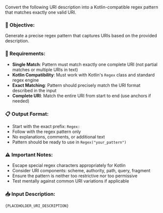 Convert the following URI description into a Kotlin-compatible regex pattern that matches exactly one valid URI.

### 🎯 Objective:
Generate a precise regex pattern that captures URIs based on the provided description.

### 🔧 Requirements:
* **Single Match**: Pattern must match exactly one complete URI (not partial matches or multiple URIs in text)
* **Kotlin Compatibility**: Must work with Kotlin's `Regex` class and standard regex engine
* **Exact Matching**: Pattern should precisely match the URI format described in the input
* **Complete URI**: Match the entire URI from start to end (use anchors if needed)

### 📋 Output Format:
* Start with the exact prefix: `Regex: `
* Follow with the regex pattern only
* No explanations, comments, or additional text
* Pattern should be ready to use in `Regex("your_pattern")`

### ⚠️ Important Notes:
* Escape special regex characters appropriately for Kotlin
* Consider URI components: scheme, authority, path, query, fragment
* Ensure the pattern is neither too restrictive nor too permissive
* Test mentally against common URI variations if applicable

### 📥 Input Description:

```text
{PLACEHOLDER_URI_DESCRIPTION}
```
